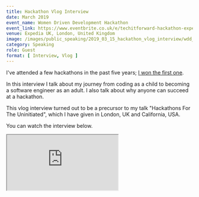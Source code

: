 ```yaml
---
title: Hackathon Vlog Interview
date: March 2019
event_name: Women Driven Development Hackathon
event_link: https://www.eventbrite.co.uk/e/techitforward-hackathon-expedia-group-tickets-55716697141
venue: Expedia UK, London, United Kingdom
image: /images/public_speaking/2019_03_15_hackathon_vlog_interview/wdd_hackathon.jpg
category: Speaking
role: Guest
format: [ Interview, Vlog ]
---
```


I've attended a few hackathons in the past five years; [I won the first one](https://blog.makersacademy.com/international-womens-day-hackathon-makeithappen-923aba741e58).

In this interview I talk about my journey from coding as a child to becoming a software engineer as an adult.  I also talk about why anyone can succeed at a hackathon.

This vlog interview turned out to be a precursor to my talk "Hackathons For The Uninitiated", which I have given in London, UK and California, USA.

You can watch the interview below.

<div class="embed-responsive embed-responsive-16by9">
  <iframe class="embed-responsive-item" src="https://www.youtube.com/embed/UPZCIKkEoJk" allowfullscreen></iframe>
</div><br/>

